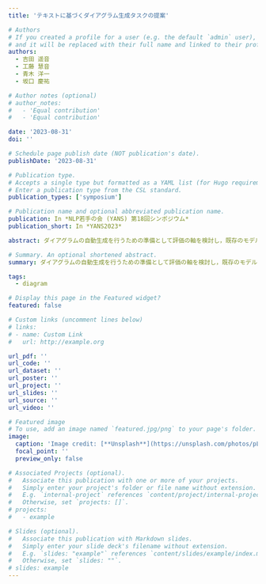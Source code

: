 ```yaml
---
title: 'テキストに基づくダイアグラム生成タスクの提案'

# Authors
# If you created a profile for a user (e.g. the default `admin` user), write the username (folder name) here
# and it will be replaced with their full name and linked to their profile.
authors:
  - 吉田 遥音
  - 工藤 慧音
  - 青木 洋一
  - 坂口 慶祐

# Author notes (optional)
# author_notes:
#   - 'Equal contribution'
#   - 'Equal contribution'

date: '2023-08-31'
doi: ''

# Schedule page publish date (NOT publication's date).
publishDate: '2023-08-31'

# Publication type.
# Accepts a single type but formatted as a YAML list (for Hugo requirements).
# Enter a publication type from the CSL standard.
publication_types: ['symposium']

# Publication name and optional abbreviated publication name.
publication: In *NLP若手の会 (YANS) 第18回シンポジウム*
publication_short: In *YANS2023*

abstract: ダイアグラムの⾃動⽣成を⾏うための準備として評価の軸を検討し，既存のモデルの性能を調査した．

# Summary. An optional shortened abstract.
summary: ダイアグラムの⾃動⽣成を⾏うための準備として評価の軸を検討し，既存のモデルの性能を調査した．

tags:
  - diagram

# Display this page in the Featured widget?
featured: false

# Custom links (uncomment lines below)
# links:
# - name: Custom Link
#   url: http://example.org

url_pdf: ''
url_code: ''
url_dataset: ''
url_poster: ''
url_project: ''
url_slides: ''
url_source: ''
url_video: ''

# Featured image
# To use, add an image named `featured.jpg/png` to your page's folder.
image:
  caption: 'Image credit: [**Unsplash**](https://unsplash.com/photos/pLCdAaMFLTE)'
  focal_point: ''
  preview_only: false

# Associated Projects (optional).
#   Associate this publication with one or more of your projects.
#   Simply enter your project's folder or file name without extension.
#   E.g. `internal-project` references `content/project/internal-project/index.md`.
#   Otherwise, set `projects: []`.
# projects:
#   - example

# Slides (optional).
#   Associate this publication with Markdown slides.
#   Simply enter your slide deck's filename without extension.
#   E.g. `slides: "example"` references `content/slides/example/index.md`.
#   Otherwise, set `slides: ""`.
# slides: example
---
```


<!-- {{% callout note %}}
Click the _Cite_ button above to demo the feature to enable visitors to import publication metadata into their reference management software.
{{% /callout %}} -->

<!-- {{% callout note %}}
Create your slides in Markdown - click the _Slides_ button to check out the example.
{{% /callout %}} -->

<!-- Add the publication's **full text** or **supplementary notes** here. You can use rich formatting such as including [code, math, and images](https://docs.hugoblox.com/content/writing-markdown-latex/). -->


